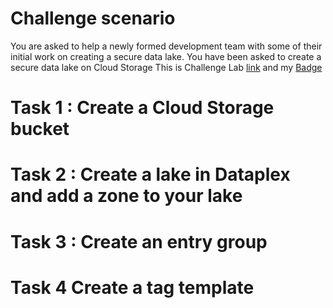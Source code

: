 # Challenge scenario

You are asked to help a newly formed development team with some of their initial work on creating a secure data lake. 
You have been asked to create a secure data lake on Cloud Storage
This is Challenge Lab [ link](https://www.cloudskillsboost.google/focuses/64458?catalog_rank=%7B%22rank%22%3A1%2C%22num_filters%22%3A0%2C%22has_search%22%3Atrue%7D&parent=catalog&search_id=39053916) and my [Badge](https://www.credly.com/badges/c4391cd5-ea23-48a6-a4e0-b18fff129449)

# Task 1 : Create a Cloud Storage bucket

# Task 2 : Create a lake in Dataplex and add a zone to your lake

# Task 3 : Create an entry group

# Task 4 Create a tag template
